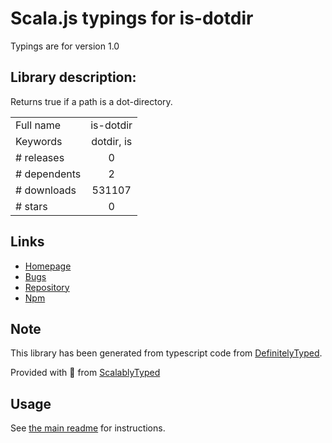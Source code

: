 
# Scala.js typings for is-dotdir

Typings are for version 1.0

## Library description:
Returns true if a path is a dot-directory.

|                    |                 |
| ------------------ | :-------------: |
| Full name          | is-dotdir |
| Keywords           | dotdir, is |
| # releases         | 0 |
| # dependents       | 2 |
| # downloads        | 531107 |
| # stars            | 0 |

## Links
- [Homepage](https://github.com/jonschlinkert/is-dotdir)
- [Bugs](https://github.com/jonschlinkert/is-dotdir/issues)
- [Repository](https://github.com/jonschlinkert/is-dotdir)
- [Npm](https://www.npmjs.com/package/is-dotdir)
    


## Note
This library has been generated from typescript code from [DefinitelyTyped](https://definitelytyped.org).

Provided with :purple_heart: from [ScalablyTyped](https://github.com/oyvindberg/ScalablyTyped)

## Usage
See [the main readme](../../readme.md) for instructions.


